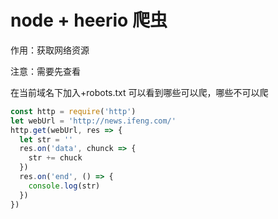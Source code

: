 # node + heerio 爬虫

作用：获取网络资源

注意：需要先查看

在当前域名下加入+robots.txt 可以看到哪些可以爬，哪些不可以爬

```js
const http = require('http')
let webUrl = 'http://news.ifeng.com/'
http.get(webUrl, res => {
  let str = ''
  res.on('data', chunck => {
    str += chuck
  })
  res.on('end', () => {
    console.log(str)
  })
})
```
